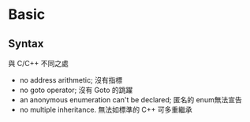 # Basic

## Syntax

與 C/C++ 不同之處

* no address arithmetic; 沒有指標
* no goto operator; 沒有 Goto 的跳躍
* an anonymous enumeration can't be declared; 匿名的 enum無法宣告
* no multiple inheritance. 無法如標準的 C++ 可多重繼承